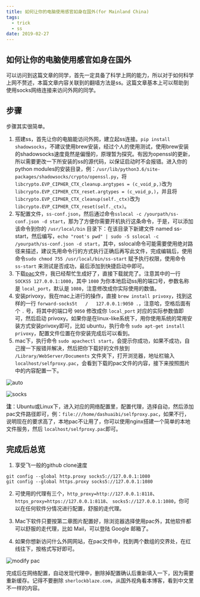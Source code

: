 ```yaml
---
title: 如何让你的电脑使用感官如身在国外(for Mainland China)
tags:
  - trick
  - ss
date: 2019-02-27
---
```


## 如何让你的电脑使用感官如身在国外

可以访问到这篇文章的同学，首先一定具备了科学上网的能力，所以对于如何科学上网不赘述，本篇文章内容关联到的翻墙方法是ss。这篇文章基本上可以帮助到使用socks网络连接来访问外网的同学。

## 步骤

步骤其实很简单。

1. 搭建ss，首先让你的电脑能访问外网，建立起ss连接。`pip install shadowsocks`，不建议使用brew安装，经过个人的使用测试，使用brew安装的shadowsocks速度竟然是偏慢的，原理暂为探究。有因为openssl的更新，所以需要更改一下所安装的ss的源代码，以保证启动时不会报错。进入你的python modules的安装目录，例：`/usr/lib/python3.6/site-packages/shadowsocks/crypto/openssl.py`，将`libcrypto.EVP_CIPHER_CTX_cleanup.argtypes = (c_void_p,)`改为`libcrypto.EVP_CIPHER_CTX_reset.argtypes = (c_void_p,)`，并且将`libcrypto.EVP_CIPHER_CTX_cleanup(self._ctx)`改为`libcrypto.EVP_CIPHER_CTX_reset(self._ctx)`。
2. 写配置文件，`ss-conf.json`，然后通过命令`sslocal -c /yourpath/ss-conf.json -d start`，那为了方便你需要开机执行这条命令，于是，可以添加该命令到你的 `/usr/local/bin` 目录下：在该目录下新建文件 named ss-start，然后编写，`echo "root's pwd" | sudo -S sslocal -c /yourpath/ss-conf.json -d start`，其中，sslocal命令可能需要使用绝对路径来描述，建议先用命令行的方式执行正确后再写此文件，完成编辑后，使用命令`sudo chmod 755 /usr/local/bin/ss-start` 赋予执行权限，使用命令 `ss-start` 来测试是否成功，最后添加到快捷启动中即可。
3. 下载[pac](https://sherlockblaze.com/resources/file/pac/selfproxy.pac)文件，我已经帮忙生成好了，直接下载就完了。注意其中的一行`SOCKS5 127.0.0.1:1080`，其中 `1080` 为你本地启动ss用的端口号，参数名称是 `local_port`，默认是 `1080`，注意修改成你实际使用的数值。
4. 安装privoxy，我在mac上进行的操作，直接 `brew install privoxy`，找到这样的一行 `forward-socks5t   /   127.0.0.1:9050 .`，注意哈，空格后面有个 `.` 号，将其中的端口号 `9050` 修改成你 `local_port` 对应的实际参数值即可，然后启动 privoxy。如果你是在linux-like系统下，用你使用系统的常用安装方式安装privoxy即可，比如 ubuntu，执行命令 `sudo apt-get install privoxy`，配置文件位置在你安装完成后可以看到。
5. mac下，执行命令 `sudo apachectl start`，会提示你成功，如果不成功，自己搜一下报错并解决，然后把你下载好的文件放到 `/Library/WebServer/Documents` 文件夹下，打开浏览器，地址栏输入 `localhost/selfproxy.pac`，会看到下载的pac文件的内容，接下来按照图片中的内容配置一下。

![auto](https://sherlockblaze.com/resources/img/trick/automatic-proxy-configuration.png)

![socks](https://sherlockblaze.com/resources/img/trick/socks-proxy-configuration.png)

**注**：Ubuntu或Linux下，进入对应的网络配置里，配置代理，选择自动，然后添加pac文件路径即可，例：`file:///home/dashuaibi/selfproxy.pac`，如果不行，说明现在的要求高了，本地pac不让用了，你可以使用nginx搭建一个简单的本地文件服务，然后 `localhost/selfproxy.pac`即可。

## 完成后总览

1. 享受飞一般的github clone速度

```shell
git config --global http.proxy socks5://127.0.0.1:1080
git config --global https.proxy socks5://127.0.0.1:1080
```

2. 可使用的代理有三个，`http_proxy=http://127.0.0.1:8118`、 `https_proxy=https://127.0.0.1:8118`、 `socks5://127.0.0.1:1080`，你可以在任何软件分情况进行配置，舒服的走代理。

3. Mac下软件只要按第二章图片配置好，除浏览器选择使用pac外，其他软件都可以舒服的走代理，比如 Mail，可以登陆 Google 邮箱了。

4. 如果你想新访问什么外网网站，在pac文件中，找到两个数组的交界处，在红线往下，按格式写好即可。

![modify pac](https://sherlockblaze.com/resources/img/trick/modify-pac.png)

完成后在网络配置，自动发现代理中，删除掉配置确认后重新填入一下，因为需要重新缓存。记得不要删除 `sherlockblaze.com`，从国外视角看本博客，看到中文里不一样的内容。